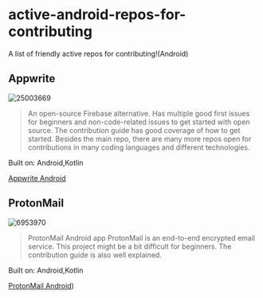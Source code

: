 # active-android-repos-for-contributing
A list of friendly active repos for contributing!(Android)


## Appwrite 
![25003669](https://user-images.githubusercontent.com/13647384/169467231-0f229b69-516a-4f13-9a7a-69c3780f5337.png)


> An open-source Firebase alternative. Has multiple good first issues for beginners and non-code-related issues to get started with open source. The contribution guide has good coverage of how to get started. Besides the main repo, there are many more repos open for contributions in many coding languages and different technologies. 

Built on: Android,Kotlin

[Appwrite Android](https://github.com/appwrite/sdk-for-android)


## ProtonMail 
![6953970](https://user-images.githubusercontent.com/13647384/169549186-d26b16b7-8b15-44e5-ab37-3022f1cbbfbc.png)


> ProtonMail Android app
> ProtonMail is an end-to-end encrypted email service. This project might be a bit difficult for beginners. The contribution guide is also well explained.

Built on: Android,Kotlin

[ProtonMail  Android](https://github.com/ProtonMail/proton-mail-android))
